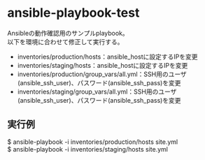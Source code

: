 # ansible-playbook-test
Ansibleの動作確認用のサンプルplaybook。  
以下を環境に合わせて修正して実行する。  

- inventories/production/hosts：ansible_hostに設定するIPを変更
- inventories/staging/hosts：ansible_hostに設定するIPを変更
- inventories/production/group_vars/all.yml：SSH用のユーザ(ansible_ssh_user)、パスワード(ansible_ssh_pass)を変更
- inventories/staging/group_vars/all.yml：SSH用のユーザ(ansible_ssh_user)、パスワード(ansible_ssh_pass)を変更

## 実行例
$ ansible-playbook -i inventories/production/hosts site.yml  
$ ansible-playbook -i inventories/staging/hosts site.yml
